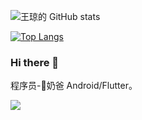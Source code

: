 ![王琼的 GitHub stats](https://github-readme-stats.vercel.app/api?username=wqandroid&theme=blueberry&show_icons=true&bg_color=fff)

[![Top Langs](https://github-readme-stats.vercel.app/api/top-langs/?username=wqandroid&theme=blueberry&icon_color=fff&bg_color=fff&layout=compact)](https://github.com/anuraghazra/github-readme-stats)


### Hi there 👋

程序员-🍼奶爸 Android/Flutter。




<a href="https://github.com/wqandroid">
    <img src="https://komarev.com/ghpvc/?username=AlanCheen&color=brightgreen&style=flat&label=Profile Views：" />
</a> 


<!--
**wqanroid/wqandroid** is a ✨ _special_ ✨ repository because its `README.md` (this file) appears on your GitHub profile.

Here are some ideas to get you started:

- 🔭 I’m currently working on ...
- 🌱 I’m currently learning ...
- 🤔 I’m looking for help with ...
- 💬 Ask me about ...
- 📫 How to reach me: ...
- 😄 Pronouns: ...
- ⚡ Fun fact: ...
-->


